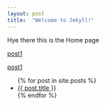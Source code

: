 ```yaml
---
layout: post
title:  "Welcome to Jekyll!"
---
```


Hye there this is the Home page

[post1](2022-12-09-noel.md)

[post1](./2022-12-09-noel.md)

<ul>
  {% for post in site.posts %}
    <li>
      <a href="{{ post.url }}">{{ post.title }}</a>
    </li>
  {% endfor %}
</ul>
